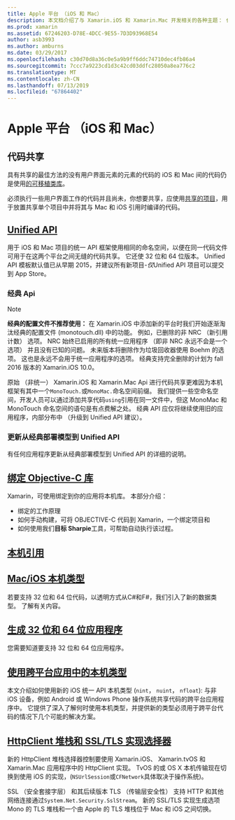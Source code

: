 ```yaml
---
title: Apple 平台 （iOS 和 Mac）
description: 本文档介绍了与 Xamarin.iOS 和 Xamarin.Mac 开发相关的各种主题： 代码共享、 统一的 API、 绑定 OBJECTIVE-C 库、 本机引用、 本机类型，和的详细信息。
ms.prod: xamarin
ms.assetid: 67246203-D78E-4DCC-9E55-7D3D93968E54
author: asb3993
ms.author: amburns
ms.date: 03/29/2017
ms.openlocfilehash: c30d70d8a36c0e5a9b9ff6ddc74710dec4fb86a4
ms.sourcegitcommit: 7ccc7a9223cd1d3c42cd03ddfc28050a8ea776c2
ms.translationtype: MT
ms.contentlocale: zh-CN
ms.lasthandoff: 07/13/2019
ms.locfileid: "67864402"
---
```

# <a name="apple-platform-ios-and-mac"></a>Apple 平台 （iOS 和 Mac）

## <a name="code-sharing"></a>代码共享

具有共享的最佳方法的没有用户界面元素的元素的代码的 iOS 和 Mac 间的代码仍是使用[的可移植类库](~/cross-platform/app-fundamentals/pcl.md)。

必须执行一些用户界面工作的代码并且尚未，你想要共享，应使用[共享的项目](~/cross-platform/app-fundamentals/shared-projects.md)，用于放置共享单个项目中并将其与 Mac 和 iOS 引用时编译的代码。

## <a name="unified-apiunifiedindexmd"></a>[Unified API](unified/index.md)

用于 iOS 和 Mac 项目的统一 API 框架使用相同的命名空间，以便在同一代码文件可用于在这两个平台之间无缝的代码共享。 它还使 32 位和 64 位版本。 Unified API 模板默认值已从早期 2015，并建议所有新项目-*仅*Unified API 项目可以提交到 App Store。

### <a name="classic-apis"></a>经典 Api

> [!NOTE]
> **经典的配置文件不推荐使用：** 在 Xamarin.iOS 中添加新的平台时我们开始逐渐淘汰经典的配置文件 (monotouch.dll) 中的功能。 例如，已删除的非 NRC （新引用计数） 选项。 NRC 始终已启用的所有统一应用程序 （即非 NRC 永远不会是一个选项） 并且没有已知的问题。 未来版本将删除作为垃圾回收器使用 Boehm 的选项。 这也是永远不会用于统一应用程序的选项。 经典支持完全删除的计划为 fall 2016 版本的 Xamarin.iOS 10.0。

原始 （非统一） Xamarin.iOS 和 Xamarin.Mac Api 进行代码共享更难因为本机框架有其中一个`MonoTouch.`或`MonoMac.`命名空间前缀。  我们提供一些空命名空间，开发人员可以通过添加共享代码`using`引用在同一文件中，但这 MonoMac 和 MonoTouch 命名空间的语句是有点费解之处。 经典 API 应仅将继续使用旧的应用程序，内部分布中 （升级到 Unified API 建议）。


### <a name="updating-from-classic-to-the-unified-api"></a>更新从经典部署模型到 Unified API

有任何应用程序更新从经典部署模型到 Unified API 的详细的说明。

## <a name="binding-objective-c-librariesbindingindexmd"></a>[绑定 Objective-C 库](binding/index.md)

Xamarin，可使用绑定到你的应用将本机库。 本部分介绍：

- 绑定的工作原理
- 如何手动构建，可将 OBJECTIVE-C 代码到 Xamarin，一个绑定项目和
- 如何使用我们**目标 Sharpie**工具，可帮助自动执行该过程。

## <a name="native-referencesnative-referencesmd"></a>[本机引用](native-references.md)

## <a name="macios-native-typesnativetypesmd"></a>[Mac/iOS 本机类型](nativetypes.md)

若要支持 32 位和 64 位代码，以透明方式从C#和F#，我们引入了新的数据类型。   了解有关内容。

## <a name="building-32-and-64-bit-apps32-and-64indexmd"></a>[生成 32 位和 64 位应用程序](32-and-64/index.md)

您需要知道要支持 32 位和 64 位应用程序。

## <a name="working-with-native-types-in-cross-platform-appsnative-types-cross-platformmd"></a>[使用跨平台应用中的本机类型](native-types-cross-platform.md)

本文介绍如何使用新的 iOS 统一 API 本机类型 (`nint`， `nuint`， `nfloat`): 与非 iOS 设备，例如 Android 或 Windows Phone 操作系统共享代码的跨平台应用程序中。
它提供了深入了解何时使用本机类型，并提供新的类型必须用于跨平台代码的情况下几个可能的解决方案。

## <a name="httpclient-stack-and-ssltls-implementation-selectorhttp-stackmd"></a>[HttpClient 堆栈和 SSL/TLS 实现选择器](http-stack.md)

新的 HttpClient 堆栈选择器控制要使用 Xamarin.iOS、 Xamarin.tvOS 和 Xamarin.Mac 应用程序中的 HttpClient 实现。 TvOS 的或 OS X 本机传输现在切换到使用 iOS 的实现，(`NSUrlSession`或`CFNetwork`具体取决于操作系统)。

SSL （安全套接字层） 和其后续版本 TLS （传输层安全性） 支持 HTTP 和其他网络连接通过`System.Net.Security.SslStream`。 新的 SSL/TLS 实现生成选项 Mono 的 TLS 堆栈和一个由 Apple 的 TLS 堆栈位于 Mac 和 iOS 之间切换。
